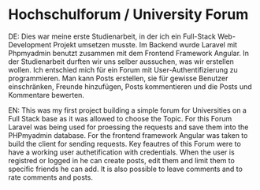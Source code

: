 # Hochschulforum / University Forum

DE:
Dies war meine erste Studienarbeit, in der ich ein Full-Stack Web-Development Projekt umsetzen musste. Im Backend wurde Laravel mit Phpmyadmin benutzt zusammen mit dem Frontend Framework Angular. In der Studienarbeit durften wir uns selber aussuchen, was wir erstellen wollen. Ich entschied mich für ein Forum mit User-Authentifizierung zu programmieren. Man kann Posts erstellen, sie für gewisse Benutzer einschränken, Freunde hinzufügen, Posts kommentieren und die Posts und Kommentare bewerten. 


EN:
This was my first project building a simple forum for Universities on a Full Stack base as it was allowed to choose the Topic. For this Forum Laravel was being used for proessing the requests and save them into the PHPmyadmin database. For the frontend framework Angular was taken to build the client for sending requests. Key feautres of this Forum were to have a working user authetification with credentials. When the user is registred or logged in he can create posts, edit them and limit them to specific friends he can add. It is also possible to leave comments and to rate comments and posts.
